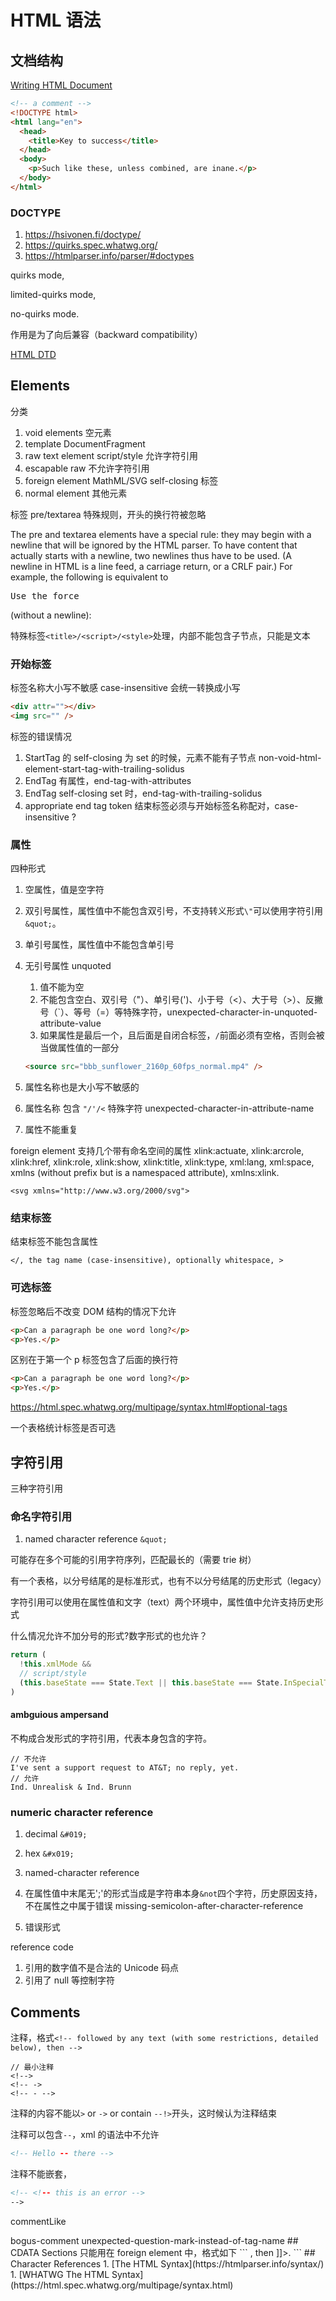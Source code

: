# HTML 语法

## 文档结构

[Writing HTML Document](https://html.spec.whatwg.org/multipage/syntax.html#writing)

```html
<!-- a comment -->
<!DOCTYPE html>
<html lang="en">
  <head>
    <title>Key to success</title>
  </head>
  <body>
    <p>Such like these, unless combined, are inane.</p>
  </body>
</html>
```

### DOCTYPE

1. https://hsivonen.fi/doctype/
1. https://quirks.spec.whatwg.org/
1. https://htmlparser.info/parser/#doctypes

quirks mode,

limited-quirks mode,

no-quirks mode.

作用是为了向后兼容（backward compatibility）

[HTML DTD](https://www.w3.org/TR/html4/strict.dtd)

## Elements

分类

1. void elements 空元素
1. template DocumentFragment
1. raw text element script/style 允许字符引用
1. escapable raw 不允许字符引用
1. foreign element MathML/SVG self-closing 标签
1. normal element 其他元素

标签 pre/textarea 特殊规则，开头的换行符被忽略

The pre and textarea elements have a special rule: they may begin with a newline that will be ignored by the HTML parser. To have content that actually starts with a newline, two newlines thus have to be used. (A newline in HTML is a line feed, a carriage return, or a CRLF pair.) For example, the following is equivalent to <pre>Use the force</pre> (without a newline):

特殊标签`<title>/<script>/<style>`处理，内部不能包含子节点，只能是文本

### 开始标签

标签名称大小写不敏感 case-insensitive 会统一转换成小写

```html
<div attr=""></div>
<img src="" />
```

标签的错误情况

1. StartTag 的 self-closing 为 set 的时候，元素不能有子节点 non-void-html-element-start-tag-with-trailing-solidus
1. EndTag 有属性，end-tag-with-attributes
1. EndTag self-closing set 时，end-tag-with-trailing-solidus
1. appropriate end tag token 结束标签必须与开始标签名称配对，case-insensitive ?

### 属性

四种形式

1. 空属性，值是空字符
1. 双引号属性，属性值中不能包含双引号，不支持转义形式`\"`可以使用字符引用`&quot;`。
1. 单引号属性，属性值中不能包含单引号
1. 无引号属性 unquoted

   1. 值不能为空
   1. 不能包含空白、双引号（"）、单引号(')、小于号（<）、大于号（>）、反撇号（`）、等号（=）等特殊字符，unexpected-character-in-unquoted-attribute-value
   1. 如果属性是最后一个，且后面是自闭合标签，`/`前面必须有空格，否则会被当做属性值的一部分

   ```html
   <source src="bbb_sunflower_2160p_60fps_normal.mp4" />
   ```

1. 属性名称也是大小写不敏感的
1. 属性名称 包含 `"/'/<` 特殊字符 unexpected-character-in-attribute-name
1. 属性不能重复

foreign element 支持几个带有命名空间的属性 xlink:actuate, xlink:arcrole, xlink:href, xlink:role, xlink:show, xlink:title, xlink:type, xml:lang, xml:space, xmlns (without prefix but is a namespaced attribute), xmlns:xlink.

```
<svg xmlns="http://www.w3.org/2000/svg">
```

### 结束标签

结束标签不能包含属性

```
</, the tag name (case-insensitive), optionally whitespace, >
```

### 可选标签

标签忽略后不改变 DOM 结构的情况下允许

```html
<p>Can a paragraph be one word long?</p>
<p>Yes.</p>
```

区别在于第一个 p 标签包含了后面的换行符

```html
<p>Can a paragraph be one word long?</p>
<p>Yes.</p>
```

https://html.spec.whatwg.org/multipage/syntax.html#optional-tags

一个表格统计标签是否可选

## 字符引用

三种字符引用

### 命名字符引用

1. named character reference `&quot;`

可能存在多个可能的引用字符序列，匹配最长的（需要 trie 树）

有一个表格，以分号结尾的是标准形式，也有不以分号结尾的历史形式（legacy）

字符引用可以使用在属性值和文字（text）两个环境中，属性值中允许支持历史形式

什么情况允许不加分号的形式?数字形式的也允许？

```ts
return (
  !this.xmlMode &&
  // script/style
  (this.baseState === State.Text || this.baseState === State.InSpecialTag)
)
```

#### ambguious ampersand

不构成合发形式的字符引用，代表本身包含的字符。

```
// 不允许
I've sent a support request to AT&T; no reply, yet.
// 允许
Ind. Unrealisk & Ind. Brunn
```

### numeric character reference

1. decimal `&#019;`
1. hex `&#x019;`

1. named-character reference
1. 在属性值中末尾无';'的形式当成是字符串本身`&not`四个字符，历史原因支持，不在属性之中属于错误 missing-semicolon-after-character-reference
1. 错误形式

reference code

1. 引用的数字值不是合法的 Unicode 码点
1. 引用了 null 等控制字符

## Comments

注释，格式`<!-- followed by any text (with some restrictions, detailed below), then -->`

```
// 最小注释
<!-->
<!-- ->
<!-- - -->
```

注释的内容不能以`>` or `->` or contain `--!>`开头，这时候认为注释结束

注释可以包含`--`，xml 的语法中不允许

```html
<!-- Hello -- there -->
```

注释不能嵌套，

```html
<!-- <!-- this is an error -->
-->
```

commentLike

<? processing-instruction >
<? >
bogus-comment
unexpected-question-mark-instead-of-tag-name

<! declaration >

## CDATA Sections

只能用在 foreign element 中，格式如下

```
<![CDATA[ (case-sensitive), text not containing ]]>, then ]]>.
```

## Character References

1. [The HTML Syntax](https://htmlparser.info/syntax/)
1. [WHATWG The HTML Syntax](https://html.spec.whatwg.org/multipage/syntax.html)
